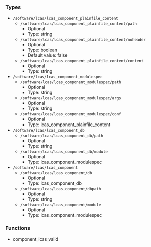 
### Types

 - `/software/lcas/lcas_component_plainfile_content`
    - `/software/lcas/lcas_component_plainfile_content/path`
        - Optional
        - Type: string
    - `/software/lcas/lcas_component_plainfile_content/noheader`
        - Optional
        - Type: boolean
        - Default value: false
    - `/software/lcas/lcas_component_plainfile_content/content`
        - Optional
        - Type: string
 - `/software/lcas/lcas_component_modulespec`
    - `/software/lcas/lcas_component_modulespec/path`
        - Optional
        - Type: string
    - `/software/lcas/lcas_component_modulespec/args`
        - Optional
        - Type: string
    - `/software/lcas/lcas_component_modulespec/conf`
        - Optional
        - Type: lcas_component_plainfile_content
 - `/software/lcas/lcas_component_db`
    - `/software/lcas/lcas_component_db/path`
        - Optional
        - Type: string
    - `/software/lcas/lcas_component_db/module`
        - Optional
        - Type: lcas_component_modulespec
 - `/software/lcas/lcas_component`
    - `/software/lcas/lcas_component/db`
        - Optional
        - Type: lcas_component_db
    - `/software/lcas/lcas_component/dbpath`
        - Optional
        - Type: string
    - `/software/lcas/lcas_component/module`
        - Optional
        - Type: lcas_component_modulespec

### Functions

 - component_lcas_valid
